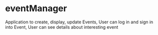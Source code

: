 # eventManager
Application to create, display, update Events, User can log in and sign in into Event, User can see details about interesting event
